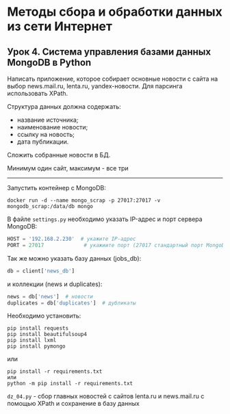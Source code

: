# Методы сбора и обработки данных из сети Интернет


## Урок 4. Система управления базами данных MongoDB в Python
Написать приложение, которое собирает основные новости с сайта на выбор news.mail.ru, lenta.ru, yandex-новости. Для парсинга использовать XPath.

Структура данных должна содержать:
- название источника;
- наименование новости;
- ссылку на новость;
- дата публикации.

Сложить собранные новости в БД.

Минимум один сайт, максимум - все три

---

Запустить контейнер с MongoDB:
```commandline
docker run -d --name mongo_scrap -p 27017:27017 -v mongodb_scrap:/data/db mongo
```

В файле ```settings.py``` необходимо указать IP-адрес и порт сервера MongoDB:
```python
HOST = '192.168.2.230'  # укажите IP-адрес
PORT = 27017             # укажиите порт (27017 стандартный порт MongoDB)
```

Так же можно указать базу данных (jobs_db):
```python
db = client['news_db']
```

и коллекции (news и duplicates):
```python
news = db['news']  # новости
duplicates = db['duplicates']  # дубликаты
```

Необходимо установить:
```commandline
pip install requests
pip install beautifulsoup4
pip install lxml
pip install pymongo
```

или
```commandline
pip install -r requirements.txt
или
python -m pip install -r requirements.txt
```

```dz_04.py``` - сбор главных новостей с сайтов lenta.ru и news.mail.ru с помощью XPath и сохранение в базу данных


